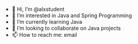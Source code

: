 - 👋 Hi, I’m @alxstudent
- 👀 I’m interested in Java and Spring Programming 
- 🌱 I’m currently learning Java
- 💞️ I’m looking to collaborate on Java projects  
- 📫 How to reach me: email

<!---
alxstudent/alxstudent is a ✨ special ✨ repository because its `README.md` (this file) appears on your GitHub profile.
You can click the Preview link to take a look at your changes.
--->
